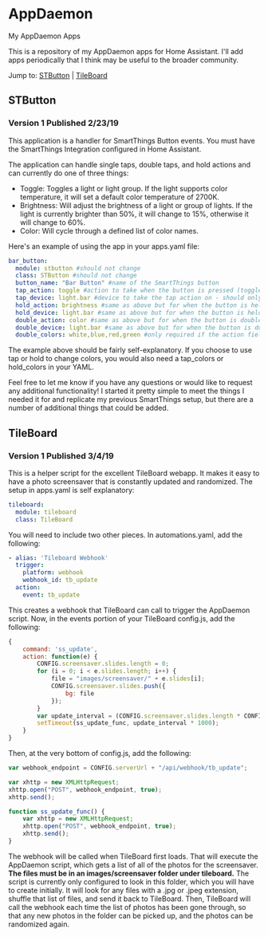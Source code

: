 # AppDaemon
My AppDaemon Apps

This is a repository of my AppDaemon apps for Home Assistant. I'll add apps periodically that I think may be useful to the broader community.

Jump to: [STButton](#stbutton) | [TileBoard](#tileboard)

## <a name="stbutton"></a>STButton
### Version 1 Published 2/23/19
This application is a handler for SmartThings Button events. You must have the SmartThings Integration configured in Home Assistant.

The application can handle single taps, double taps, and hold actions and can currently do one of three things:

* Toggle: Toggles a light or light group. If the light supports color temperature, it will set a default color temperature of 2700K.
* Brightness: Will adjust the brightness of a light or group of lights.
If the light is currently brighter than 50%, it will change to 15%, otherwise it will change to 60%.
* Color: Will cycle through a defined list of color names.

Here's an example of using the app in your apps.yaml file:

```yaml
bar_button:
  module: stbutton #should not change
  class: STButton #should not change
  button_name: "Bar Button" #name of the SmartThings button
  tap_action: toggle #action to take when the button is pressed (toggle, brightness, or color)
  tap_device: light.bar #device to take the tap action on - should only be one light device listed but can be a group of lights
  hold_action: brightness #same as above but for when the button is held
  hold_device: light.bar #same as above but for when the button is held
  double_action: color #same as above but for when the button is double tapped
  double_device: light.bar #same as above but for when the button is double tapped
  double_colors: white,blue,red,green #only required if the action field is "color" - list of colors to cycle through
  ```
  
  The example above should be fairly self-explanatory. If you choose to use tap or hold to change colors, you would also need a
  tap_colors or hold_colors in your YAML.
  
  Feel free to let me know if you have any questions or would like to request any additional functionality! I started it pretty simple
  to meet the things I needed it for and replicate my previous SmartThings setup, but there are a number of additional things that could be added.
  
  ## <a name="tileboard"></a>TileBoard
### Version 1 Published 3/4/19
This is a helper script for the excellent TileBoard webapp. It makes it easy to have a photo screensaver that is constantly updated and randomized. The setup in apps.yaml is self explanatory:

```yaml
tileboard:
  module: tileboard
  class: TileBoard
```

You will need to include two other pieces. In automations.yaml, add the following:

```yaml
- alias: 'Tileboard Webhook'
  trigger:
    platform: webhook
    webhook_id: tb_update
  action:
    event: tb_update
```

This creates a webhook that TileBoard can call to trigger the AppDaemon script. Now, in the events portion of your TileBoard config.js, add the following:

```javascript
{
	command: 'ss_update',
	action: function(e) {
		CONFIG.screensaver.slides.length = 0;
		for (i = 0; i < e.slides.length; i++) {
			file = "images/screensaver/" + e.slides[i];
			CONFIG.screensaver.slides.push({
				bg: file
			});
		}
		var update_interval = (CONFIG.screensaver.slides.length * CONFIG.screensaver.slidesTimeout) - 60;
		setTimeout(ss_update_func, update_interval * 1000);
	}
}
```

Then, at the very bottom of config.js, add the following:

```javascript
var webhook_endpoint = CONFIG.serverUrl + "/api/webhook/tb_update";

var xhttp = new XMLHttpRequest;
xhttp.open("POST", webhook_endpoint, true);
xhttp.send();

function ss_update_func() {
	var xhttp = new XMLHttpRequest;
	xhttp.open("POST", webhook_endpoint, true);
	xhttp.send();
}
```

The webhook will be called when TileBoard first loads. That will execute the AppDaemon script, which gets a list of all of the photos for the screensaver. **The files must be in an images/screensaver folder under tileboard.** The script is currently only configured to look in this folder, which you will have to create initially. It will look for any files with a .jpg or .jpeg extension, shuffle that list of files, and send it back to TileBoard. Then, TileBoard will call the webhook each time the list of photos has been gone through, so that any new photos in the folder can be picked up, and the photos can be randomized again.
